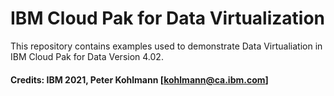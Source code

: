 # IBM Cloud Pak for Data Virtualization
This repository contains examples used to demonstrate Data Virtualiation in IBM Cloud Pak for Data Version 4.02.

#### Credits: IBM 2021, Peter Kohlmann [kohlmann@ca.ibm.com]
